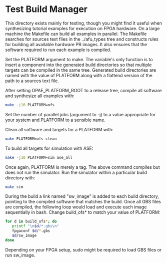 # Test Build Manager

This directory exists mainly for testing, though you might find it useful when synthesizing tutorial examples for execution on FPGA hardware. On a large machine the Makefile can build all examples in parallel. The Makefile searches for sources text files in the ../afu_types tree and constructs rules for building all available hardware PR images. It also ensures that the software required to run each example is compiled.

Set the PLATFORM argument to make. The variable's only function is to insert a component into the generated build directories so that multiple targets can be compiled in the same tree. Generated build directories are named with the value of PLATFORM along with a flattend version of the path to a sources text file.

After setting OPAE\_PLATFORM\_ROOT to a release tree, compile all software and synthesize all examples with:

```bash
make -j10 PLATFORM=ofs
```

Set the number of parallel jobs (argument to -j) to a value appropriate for your system and PLATFORM to a sensible name.

Clean all software and targets for a PLATFORM with:

```bash
make PLATFORM=ofs clean
```

To build all targets for simulation with ASE:

```bash
make -j10 PLATFORM=sim ase_all
```

Once again, PLATFORM is merely a tag. The above command compiles but does not run the simulator. Run the simulator within a particular build directory with:

```bash
make sim
```

During the build a link named "sw\_image" is added to each build directory, pointing to the compiled software that matches the build. Once all GBS files are compiled, the following loop would load and execute each image sequentially in bash. Change build\_ofs* to match your value of PLATFORM:

```bash
for d in build_ofs*; do
   printf "\n$d/*.gbs\n"
   fpgaconf $d/*.gbs
   $d/sw_image
done
```

Depending on your FPGA setup, sudo might be required to load GBS files or run sw\_image.
